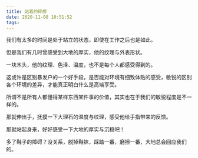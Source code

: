 ```yaml
---
title: 站着的碎想
date: 2020-11-08 10:51:52
tags:
---
```

我们有太多的时间是处于站立的状态，即使在工作之后也是如此。

但是我们有几时曾感受到大地的厚实，他的纹理与外表形状。

一块木头，他的纹理、色泽、温度，也不是每个人都感受得到的。

这或许是区别暴发户的一个好手段，是否能对环境有细致体贴的感受，敏锐的区别各个环境的差异，才能真正明白什么是高端享受。

所谓不是所有人都懂得某样东西某件事的价值，其实也在于我们的敏锐程度是不一样的。

那就伸出手，抚摸一下大理石的温度与纹理，感受他给手指带来的反馈。

那就站起身来，好好感受一下大地的厚实与沉稳吧！

多了鞋子的障碍？没关系，脱掉鞋袜，踩踏一番，磨擦一番，大地总会回应我们的。